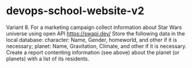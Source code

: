 # devops-school-website-v2

Variant 8. For a marketing campaign collect information about Star Wars universe using open API https://swapi.dev/ Store the following data in the local database: character: Name, Gender, homeworld, and other if it is necessary; planet: Name, Gravitation, Climate, and other if it is necessary. Create a report contenting information (see above) about the planet (or planets) with a list of its residents.
